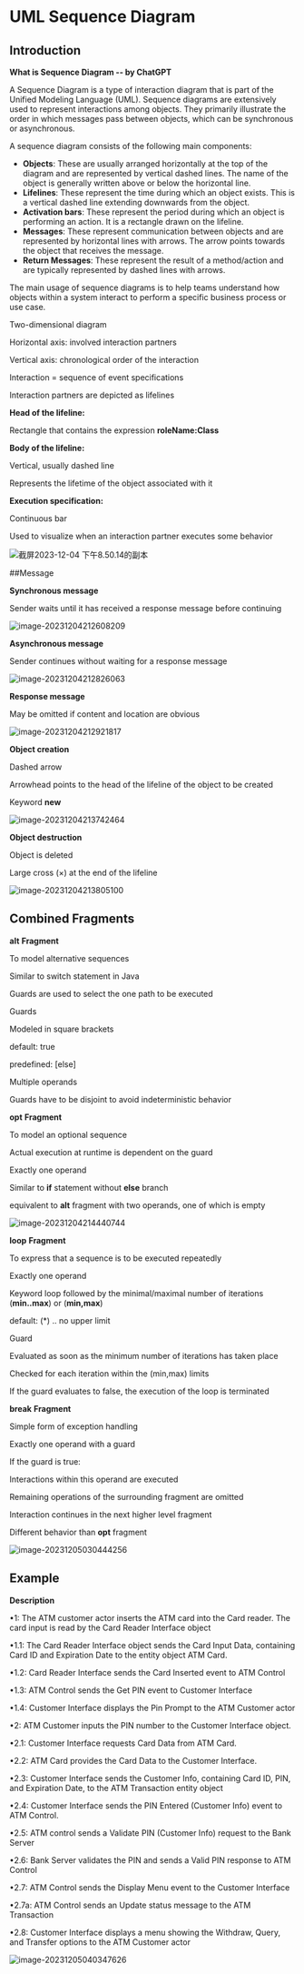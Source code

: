 # UML Sequence Diagram

## Introduction

**What is Sequence Diagram -- by ChatGPT**

A Sequence Diagram is a type of interaction diagram that is part of the Unified Modeling Language (UML). Sequence diagrams are extensively used to represent interactions among objects. They primarily illustrate the order in which messages pass between objects, which can be synchronous or asynchronous.

A sequence diagram consists of the following main components:

- **Objects**: These are usually arranged horizontally at the top of the diagram and are represented by vertical dashed lines. The name of the object is generally written above or below the horizontal line.
- **Lifelines**: These represent the time during which an object exists. This is a vertical dashed line extending downwards from the object.
- **Activation bars**: These represent the period during which an object is performing an action. It is a rectangle drawn on the lifeline.
- **Messages**: These represent communication between objects and are represented by horizontal lines with arrows. The arrow points towards the object that receives the message.
- **Return Messages**: These represent the result of a method/action and are typically represented by dashed lines with arrows.

The main usage of sequence diagrams is to help teams understand how objects within a system interact to perform a specific business process or use case.



Two-dimensional diagram 

Horizontal axis: involved interaction partners

Vertical axis: chronological order of the interaction

Interaction = sequence of event specifications



Interaction partners are depicted as lifelines

**Head of the lifeline:**

Rectangle that contains the expression **roleName:Class**



**Body of the lifeline:** 

Vertical, usually dashed line

Represents the lifetime of the object associated with it



**Execution specification:**

Continuous bar

Used to visualize when an interaction partner executes some behavior



![截屏2023-12-04 下午8.50.14的副本](https://raw.githubusercontent.com/Rookie-Frank/Picture/main/%E6%88%AA%E5%B1%8F2023-12-04%20%E4%B8%8B%E5%8D%888.50.14%E7%9A%84%E5%89%AF%E6%9C%AC.png)



##Message

**Synchronous message**

Sender waits until it has received a response message before continuing

![image-20231204212608209](https://raw.githubusercontent.com/Rookie-Frank/Picture/main/image-20231204212608209.png)



**Asynchronous message**

Sender continues without waiting for a response message

![image-20231204212826063](https://raw.githubusercontent.com/Rookie-Frank/Picture/main/image-20231204212826063.png)



**Response message**

May be omitted if content and location are obvious

![image-20231204212921817](https://raw.githubusercontent.com/Rookie-Frank/Picture/main/image-20231204212921817.png)



**Object creation**

Dashed arrow

Arrowhead points to the head of the lifeline of the object to be created

Keyword **new**

![image-20231204213742464](https://raw.githubusercontent.com/Rookie-Frank/Picture/main/image-20231204213742464.png)



**Object destruction**

Object is deleted

Large cross (×) at the end of the lifeline

![image-20231204213805100](https://raw.githubusercontent.com/Rookie-Frank/Picture/main/image-20231204213805100.png)



## Combined Fragments



**alt** **Fragment**

To model alternative sequences

Similar to switch statement in Java

Guards are used to select the one path to be executed

Guards

Modeled in square brackets

default: true

predefined: [else]

Multiple operands

Guards have to be disjoint to avoid indeterministic behavior



**opt** **Fragment**

To model an optional sequence

Actual execution at runtime is dependent on the guard

Exactly one operand

Similar to **if** statement without **else** branch

equivalent to **alt** fragment with two operands, one of which is empty



![image-20231204214440744](https://raw.githubusercontent.com/Rookie-Frank/Picture/main/image-20231204214440744.png)



**loop** **Fragment**

To express that a sequence is to be executed repeatedly

Exactly one operand

Keyword loop followed by the minimal/maximal number of iterations (**min..max**) or (**min,max**)

default: (*) .. no upper limit

Guard 

Evaluated as soon as the minimum number of iterations has taken place

Checked for each iteration within the (min,max) limits

If the guard evaluates to false, the execution of the loop is terminated



**break** **Fragment**

Simple form of exception handling

Exactly one operand with a guard

If the guard is true:

Interactions within this operand are executed

Remaining operations of the surrounding fragment are omitted

Interaction continues in the next higher level fragment

Different behavior than **opt** fragment



![image-20231205030444256](https://raw.githubusercontent.com/Rookie-Frank/Picture/main/image-20231205030444256.png)





## Example

**Description**

•1: The ATM customer actor inserts the ATM card into the Card reader. The card input is read by the Card Reader Interface object

•1.1: The Card Reader Interface object sends the Card Input Data, containing Card ID and Expiration Date to the entity object ATM Card.

•1.2: Card Reader Interface sends the Card Inserted event to ATM Control

•1.3: ATM Control sends the Get PIN event to Customer Interface

•1.4: Customer Interface displays the Pin Prompt to the ATM Customer actor

•2: ATM Customer inputs the PIN number to the Customer Interface object.

•2.1: Customer Interface requests Card Data from ATM Card.

•2.2: ATM Card provides the Card Data to the Customer Interface.

•2.3: Customer Interface sends the Customer Info, containing Card ID, PIN, and Expiration Date, to the ATM Transaction entity object

•2.4: Customer Interface sends the PIN Entered (Customer Info) event to ATM Control. 

•2.5: ATM control sends a Validate PIN (Customer Info) request to the Bank Server

•2.6: Bank Server validates the PIN and sends a Valid PIN response to ATM Control

•2.7: ATM Control sends the Display Menu event to the Customer Interface

•2.7a: ATM Control sends an Update status message to the ATM Transaction

•2.8: Customer Interface displays a menu showing the Withdraw, Query, and Transfer options to the ATM Customer actor



![image-20231205040347626](https://raw.githubusercontent.com/Rookie-Frank/Picture/main/image-20231205040347626.png)











